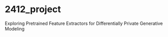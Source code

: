 # 2412_project
Exploring Pretrained Feature Extractors for Differentially Private Generative Modeling
